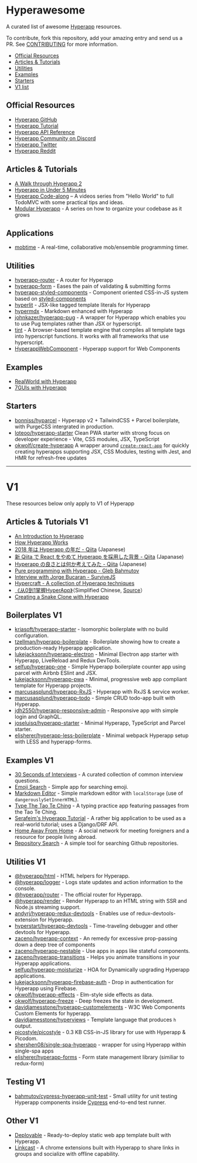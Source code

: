 # Hyperawesome

A curated list of awesome [Hyperapp](https://github.com/jorgebucaran/hyperapp) resources.

To contribute, fork this repository, add your amazing entry and send us a PR. See [CONTRIBUTING](/CONTRIBUTING.md) for more information.

<!-- TOC -->

* [Official Resources](#official-resources)
* [Articles & Tutorials](#articles--tutorials)
* [Utilities](#utilities)
* [Examples](#examples)
* [Starters](#starters)
* [V1 list](#v1)

<!-- /TOC -->

## Official Resources

* [Hyperapp GitHub](https://github.com/jorgebucaran/hyperapp)
* [Hyperapp Tutorial](https://github.com/jorgebucaran/hyperapp/blob/main/docs/tutorial.md)
* [Hyperapp API Reference](https://github.com/jorgebucaran/hyperapp/blob/main/docs/reference.md)
* [Hyperapp Community on Discord](https://discord.gg/5CtfCYEq8V)
* [Hyperapp Twitter](https://twitter.com/hyperappjs)
* [Hyperapp Reddit](https://www.reddit.com/r/hyperapp/)


## Articles & Tutorials

* [A Walk through Hyperapp 2](https://medium.com/hyperapp/a-walk-through-hyperapp-2-b1f642fca172)
* [Hyperapp in Under 5 Minutes](https://medium.com/@NickDodson/hyperapp-v2-in-under-5-minutes-7e9fa49f7f5)
* [Hyperapp Code-along](https://zaceno.github.io/codealong-hyperapp) – A videos series from "Hello World" to full TodoMVC with some practical tips and ideas.
* [Modular Hyperapp](https://dev.to/zaceno/modular-hyperapp-part-1-7f6) - A series on how to organize your codebase as it grows

## Applications

 * [mobtime](https://github.com/mobtimeapp/mobtime) - A real-time, collaborative mob/ensemble programming timer.

## Utilities

* [hyperapp-router](https://github.com/mrozbarry/hyperapp-router) - A router for Hyperapp
* [hyperapp-form](https://github.com/zaceno/hyperapp-form) - Eases the pain of validating & submitting forms
* [hyperapp-styled-components](https://github.com/silentcicero/hyperapp-styled-components) - Component oriented CSS-in-JS system based on [styled-components](https://styled-components.com)
* [hyperlit](https://github.com/zaceno/hyperlit) - JSX-like tagged template literals for Hyperapp
* [hypermdx](https://github.com/talentlessguy/hypermdx) - Markdown enhanced with Hyperapp
* [johnkazer/hyperapp-pug](https://github.com/johnkazer/hyperapp-pug) - A wrapper for Hyperapp which enables you to use Pug templates rather than JSX or hyperscript.
* [tint](https://github.com/marcodpt/tint) - A browser-based template engine that compiles all template tags into hyperscript functions. It works with all frameworks that use hyperscript.
* [HyperappWebComponent](https://github.com/kofifus/HyperappWebComponent) - Hyperapp support for Web Components

## Examples

* [RealWorld with Hyperapp](https://github.com/kwasniew/hyperapp2-real-world-example)
* [7GUIs with Hyperapp](https://github.com/zaceno/sevenguis-hyperapp)

## Starters

* [bonniss/hyparcel](https://github.com/bonniss/hyparcel) - Hyperapp v2 + TailwindCSS + Parcel boilerplate, with PurgeCSS intergrated in production.
* [loteoo/hyperapp-starter](https://github.com/loteoo/hyperapp-starter) Clean PWA starter with strong focus on developer experience - Vite, CSS modules, JSX, TypeScript
* [okwolf/create-hyperapp](https://github.com/okwolf/create-hyperapp) A wrapper around [`create-react-app`](https://create-react-app.dev) for quickly creating hyperapps supporting JSX, CSS Modules, testing with Jest, and HMR for refresh-free updates


---

# V1

These resources below only apply to V1 of Hyperapp

## Articles & Tutorials V1

* [An Introduction to Hyperapp](https://www.sitepoint.com/hyperapp-1-kb-javascript-library/)
* [How Hyperapp Works](https://gist.github.com/JorgeBucaran/8dc33b7947f3193eb2ea3d5700e27036)
* [2018 年は Hyperapp の年だ - Qiita](https://qiita.com/JorgeBucaran/items/c48446babe0627e25ee6) (Japanese)
* [新 Qiita で React をやめて Hyperapp を採用した背景 - Qiita](https://qiita.com/yuku_t/items/2839e57a1933507f36b4) (Japanase)
* [Hyperapp の良さとは何か考えてみた - Qiita](https://qiita.com/ababup1192/items/0dd5c70bee5feaf5dea3) (Japanese)
* [Pure programming with Hyperapp - Gleb Bahmutov](https://glebbahmutov.com/blog/pure-programming-with-hyper-app)
* [Interview with Jorge Bucaran - SurviveJS](https://survivejs.com/blog/hyperapp-interview)
* [Hypercraft - A collection of Hyperapp techniques](https://zaceno.github.io/hypercraft/)
* [《从0到1掌握HyperApp》](https://hyperapp.js.cool/)（Simplified Chinese, [Source](https://github.com/willin/hyperapp.js.cool)）
* [Creating a Snake Clone with Hyperapp](https://dev.to/avalander/create-a-snake-clone-with-hyperapp-part-1-2ffn)

## Boilerplates V1

* [kriasoft/hyperapp-starter](https://github.com/kriasoft/hyperapp-starter) - Isomorphic boilerplate with no build configuration.
* [tzellman/hyperapp-boilerplate](https://github.com/tzellman/hyperapp-boilerplate) - Boilerplate showing how to create a production-ready Hyperapp application.
* [lukejacksonn/hyperapp-electron](https://github.com/lukejacksonn/hyperapp-electron) - Minimal Electron app starter with Hyperapp, LiveReload and Redux DevTools.
* [selfup/hyperapp-one](https://github.com/selfup/hyperapp-one) - Simple Hyperapp boilerplate counter app using parcel with Airbnb ESlint and JSX.
* [lukejacksonn/hyperapp-pwa](https://github.com/lukejacksonn/hyperapp-pwa) - Minimal, progressive web app compliant template for Hyperapp projects.
* [marcusasplund/hyperapp-RxJS](https://github.com/marcusasplund/hyperapp-RxJS) - Hyperapp with RxJS & service worker.
* [marcusasplund/hyperapp-todo](https://github.com/marcusasplund/hyperapp-todo-simple) - Simple CRUD todo-app built with Hyperapp.
* [jdh2550/hyperapp-responsive-admin](https://github.com/jdh2550/hyperapp-responsive-admin) - Responsive app with simple login and GraphQL.
* [joseluisq/hyperapp-starter](https://github.com/joseluisq/hyperapp-starter) - Minimal Hyperapp, TypeScript and Parcel starter.
* [elisherer/hyperapp-less-boilerplate](https://github.com/elisherer/hyperapp-less-boilerplate) - Minimal webpack Hyperapp setup with LESS and hyperapp-forms.

## Examples V1

* [30 Seconds of Interviews](https://github.com/fejes713/30-seconds-of-interviews) - A curated collection of common interview questions.
* [Emoji Search](https://codepen.io/ismamz/pen/ppGMWM) - Simple app for searching emoji.
* [Markdown Editor](https://codepen.io/ismamz/pen/wpNvmy) - Simple markdown editor with `localStorage` (use of `dangerouslySetInnerHTML`).
* [Type The Tao Te Ching](https://github.com/callum-oakley/type-the-tao-te-ching) - A typing practice app featuring passages from the Tao Te Ching.
* [Serafeim's Hyperapp Tutorial](https://github.com/spapas/hyperapp-tutorial) - A rather big application to be used as a real-world tutorial;  uses a Django/DRF API.
* [Home Away From Home](https://homeawayfromhome.online) - A social network for meeting foreigners and a resource for people living abroad.
* [Repository Search](https://ricosmall.github.io/hyperapp-search) - A simple tool for searching Github repositories.


## Utilities V1

* [@hyperapp/html](https://github.com/hyperapp/html) - HTML helpers for Hyperapp.
* [@hyperapp/logger](https://github.com/hyperapp/logger) - Logs state updates and action information to the console.
* [@hyperapp/router](https://github.com/hyperapp/router) - The official router for Hyperapp.
* [@hyperapp/render](https://github.com/hyperapp/render) - Render Hyperapp to an HTML string with SSR and Node.js streaming support.
* [andyrj/hyperapp-redux-devtools](https://github.com/andyrj/hyperapp-redux-devtools) - Enables use of redux-devtools-extension for Hyperapp.
* [hyperstart/hyperapp-devtools](https://github.com/hyperstart/hyperapp-devtools) - Time-traveling debugger and other devtools for Hyperapp.
* [zaceno/hyperapp-context](https://github.com/zaceno/hyperapp-context) - An remedy for excessive prop-passing down a deep tree of components
* [zaceno/hyperapp-nestable](https://github.com/zaceno/hyperapp-nestable) - Use apps in apps like stateful components.
* [zaceno/hyperapp-transitions](https://github.com/zaceno/hyperapp-transitions) - Helps you animate transitions in your Hyperapp applications.
* [selfup/hyperapp-moisturize](https://github.com/selfup/hyperapp-moisturize) - HOA for Dynamically upgrading Hyperapp applications.
* [lukejacksonn/hyperapp-firebase-auth](https://github.com/lukejacksonn/hyperapp-firebase-auth) - Drop in authentication for Hyperapp using Firebase.
* [okwolf/hyperapp-effects](https://github.com/okwolf/hyperapp-effects) - Elm-style side effects as data.
* [okwolf/hyperapp-freeze](https://github.com/okwolf/hyperapp-freeze) - Deep freezes the state in development.
* [davidjamesstone/hyperapp-customelements](https://github.com/davidjamesstone/hyperapp-customelements) - W3C Web Components Custom Elements for hyperapp.
* [davidjamesstone/hyperviews](https://github.com/davidjamesstone/hyperviews) - Template language that produces `h` output.
* [picostyle/picostyle](https://github.com/picostyle/picostyle) - 0.3 KB CSS-in-JS library for use with Hyperapp & Picodom.
* [shershen08/single-spa-hyperapp](https://github.com/shershen08/single-spa-hyperapp) - wrapper for using Hyperapp within single-spa apps
* [elisherer/hyperapp-forms](https://github.com/elisherer/hyperapp-forms) - Form state management library (similiar to redux-form)

## Testing V1

* [bahmutov/cypress-hyperapp-unit-test](https://github.com/bahmutov/cypress-hyperapp-unit-test) - Small utility for unit testing Hyperapp components inside [Cypress](https://github.com/cypress-io/cypress) end-to-end test runner.

## Other V1

* [Deployable](https://github.com/lukejacksonn/deployable) - Ready-to-deploy static web app template built with Hyperapp.
* [Linkcast](https://github.com/ajaxtown/linkcast) - A chrome extensions built with Hyperapp to share links in groups and socialize with offline capability.

